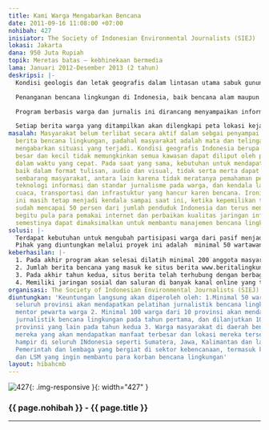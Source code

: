 ```yaml
---
title: Kami Warga Mengabarkan Bencana
date: 2011-09-16 11:08:00 +07:00
nohibah: 427
inisiator: The Society of Indonesian Environmental Journalists (SIEJ)
lokasi: Jakarta
dana: 950 Juta Rupiah
topik: Meretas batas – kebhinekaan bermedia
lama: Januari 2012-Desember 2013 (2 tahun)
deskripsi: |-
  Kondisi geologis dan letak geografis dalam lintasan utama sabuk gunung api dunia,  menyebabkan Indonesia secara alami menjadi kawasan rawan bencana lingkungan seperti gempa bumi, tsunami, letusan gunung api,  atau dampak perubahan iklim. Kondisi ini diikuti pula oleh berbagai bencana lingkungan karena pengaruh aktivitas manusia.

  Penanganan bencana lingkungan di Indonesia, baik bencana alam maupun akibat ulah manusia, membutuhkan dukungan informasi yang cepat dan akurat.  Salah satu cara mengatasi kesenjangan informasi tersebut adalah melalui program paduan jurnalisme berbasis warga dan jurnalis profesional daerah rawan bencana.

  Program berbasis warga dan jurnalis ini dirancang menyampaikan informasi bencana lingkungan dalam rentang yang luas mulai dari deteksi dini, kondisi daerah bencana, atau kondisi dalam tahap rekonstruksi dan rehabilitasi. Informasi yang dikirimkan oleh para warga ini akan  ditampilkan di situs www.beritalingkungan.com. Selanjutnya, para jurnalis akan memperdalam dan memperkaya informasi tersebut sesuai kaidah-kaidah jurnalistik.

  Setiap berita warga yang ditampilkan akan dilengkapi peta lokasi kejadian secara detil, sehingga lokasinya dapat diketahui lebih akurat.  Situs ini akan menjadi mitra bagi situs-situs berita internet lain di berbagai daerah di Indonesia, serta dihubungkan dengan situs-situs internet milik lembaga pemerintah dan non-pemerintah yang bekerja di sektor penanganan bencana lingkungan.  Setiap hari situs akan mengirimkan newsletter berita terkini kepada para pelanggan melalui surat elektronik.
masalah: Masyarakat belum terlibat secara aktif dalam sebgai penyampai informasi dan
  berita bencana lingkungan, padahal masyarakat adalah mata dan telinga pertama untuk
  mengabarkan situasi yang terjadi. Kondisi geografis Indonesia berupa negara kepulauan
  besar dan kecil tidak memungkinkan semua kawasan dapat diliput oleh para jurnalis
  dalam waktu yang cepat. Pada saat yang sama, kebutuhan untuk mendapatkan informasi
  baik dalam format tulisan, audio dan visual, tidak serta merta dapat dipenuhi oleh
  sembarang masyarakat, antara lain karena tidak meratanya pemahaman penggunaan perangkat
  teknologi informasi dan standar jurnalisme pada warga, dan kendala lain seperti
  cuaca, transportasi dan infrastuktur yang hancur karen bencana. Ironisnya, kesulitan
  ini masih tetap menjadi kendala sampai saat ini, ketika kepemilikan telepon genggam
  sudah mencapai 50 persen dari jumlah penduduk Indonesia dan terus mengalami peningkatan,
  begitu pula para pemakai internet dan perbaikan kualitas jaringan informasi, yang
  semestinya dapat dimaksimalkan untuk membantu manajemen bencana lingkungan..
solusi: |-
  Terdapat kebutuhan untuk mengubah partisipasi warga dari pasif menjadi aktif dalam penyampaikan informasi kebencanaan, dengan mengembangkan situs berita www.beritalingkungan.com, sebagai situs berita bencana lingkungan. Anggota masyarakat di daerah-daerah yang teridentifikasi rawan bencana lingkungan, membutuhkan pelatihan pewarta warga (citizen journalist), dan akan masuk program mentoring oleh para wartawan lokal di tingkat provinsi maupun kabupaten/kota terdekat.  Para jurnalis warga dilatih dua materi pokok yaitu tentang kebencanaan lingkungan dan jurnalistik. Materi manajemen bencana akan menghasilkan peserta yang mampu mendapatkan informasi yang layak dijadikan berita dalam setiap peristiwa bencana. Materi kedua adalah jurnalistik kebencanaan, yang akan menghasilkan peserta yang trampil menyampaikan berita sesuai standar jurnalistik, dan mampu memanfaatkan teknologi informasi seperti short message service (SMS), fasilitas video phone atau rekaman suara, dalam penyampaian beritanya.  Situs ini akan dihubungkan dengan situs milik lembaga pemerintah, dan non-pemerintah, yang berkecimpung dalam penanganan bencana lingkungan. Setiap hari akan dikirimkan newsletter berita bencana kepada para mitra dan pelanggan.
  Pihak yang diuntungkan melalui proyek ini adalah  minimal 50 wartawan dari seluruh provinsi akan mendapatkan pelatihan jurnalistik bencana lingkungan dan menjadi mentor pewarta warga,  minimal 100 warga dari 10 provinsi akan mendapatkan pelatihan jurnalistik bencana lingkungan pada tahun pertama, dan dilanjutkan 100 orang dari provinsi yang lain pada tahun kedua,  warga masyarakat di daerah bencana adalah mereka yang akan mendapatkan manfaat terbesar dan lokasi mereka tersebar merata hampir di seluruh INdonesia seperti Sumatera, Jawa, Kalimantan dan lain-lain, dan  pemerintah dan lembaga yang bergiat di sektor kebencanaan, termasuk kelompok swasta dan LSM yang ingin membantu para korban bencana lingkungan.
keberhasilan: |-
  1. Pada akhir program akan selesai dilatih minimal 200 anggota masyarakat umum untuk menjadi jurnalis inti di berbagai daerah di Indonesia.
  2. Jumlah berita bencana yang masuk ke situs berita www.beritalingkungan.com minimal 3 berita per hari, atau minimal 10 berita per hari saat bencana lingkungan terjadi.
  3. Pada akhir tahun kedua, situs berita telah terhubung dengan berbagai situs kebencanaan lainnya, sebagai jaringan di seluruh provinsi di Indonesia.
  4. Memiliki jaringan sosial dan saluran di banyak kanal online yang terhubung dengan situs ini.
organisasi: The Society of Indonesian Environmental Journalists (SIEJ)
diuntungkan: 'Keuntungan langsung akan diperoleh oleh: 1.Minimal 50 wartawan dari
  seluruh provinsi akan mendapatkan pelatihan jurnalistik bencana lingkungan dan menjadi
  mentor pewarta warga 2. Minimal 100 warga dari 10 provinsi akan mendapatkan pelatihan
  jurnalistik bencana lingkungan pada tahun pertama, dan dilanjutkan 100 orang dari
  provinsi yang lain pada tahun kedua 3. Warga masyarakat di daerah bencana adalah
  mereka yang akan mendapatkan manfaat terbesar dan lokasi mereka tersebar merata
  hampir di seluruh INdonesia seperti Sumatera, Jawa, Kalimantan dan lain-lain. 4.
  Pemerintah dan lembaga yang bergiat di sektor kebencanaan, termasuk kelompok swasta
  dan LSM yang ingin membantu para korban bencana lingkungan'
layout: hibahcmb
---
```


![427](/static/img/hibahcmb/427.png){: .img-responsive }{: width="427" }

### {{ page.nohibah }} - {{ page.title }}

---
